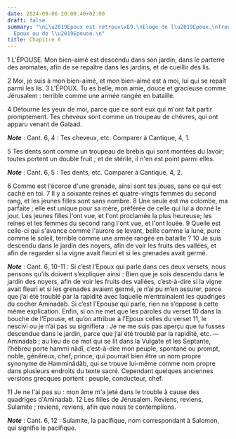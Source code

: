 ```yaml
---
date: 2024-09-06 20:00:40+02:00
draft: false
summary: "\nL\u2019Epoux est retrouv\xE9.\nEloge de l\u2019Epoux.\nTrouble de l\u2019\
  Epoux ou de l\u2019Epouse.\n"
title: Chapitre 6
---
```





1 L'ÉPOUSE. Mon bien-aimé est descendu dans son jardin, dans le parterre des aromates, afin de se repaître dans les jardins, et de cueillir des lis.


2 Moi, je suis à mon bien-aimé, et mon bien-aimé est à moi, lui qui se repaît parmi les lis. 3 L'ÉPOUX. Tu es belle, mon amie, douce et gracieuse comme Jérusalem : terrible comme une armée rangée en bataille.


4 Détourne les yeux de moi, parce que ce sont eux qui m'ont fait partir promptement. Tes cheveux sont comme un troupeau de chèvres, qui ont apparu venant de Galaad.

***Note*** :  Cant. 6, 4 : Tes cheveux, etc. Comparer à Cantique, 4, 1.

5 Tes dents sont comme un troupeau de brebis qui sont montées du lavoir; toutes portent un double fruit ; et de stérile, il n'en est point parmi elles.

***Note*** :  Cant. 6, 5 : Tes dents, etc. Comparer à Cantique, 4, 2.

6 Comme est l'écorce d'une grenade, ainsi sont tes joues, sans ce qui est caché en toi. 7 Il y a soixante reines et quatre-vingts femmes du second rang, et les jeunes filles sont sans nombre. 8 Une seule est ma colombe, ma parfaite ; elle est unique pour sa mère, préférée de celle qui lui a donné le jour. Les jeunes filles l'ont vue, et l'ont proclamée la plus heureuse; les reines et les femmes du second rang l'ont vue, et l'ont louée. 9 Quelle est celle-ci qui s'avance comme l'aurore se levant, belle comme la lune, pure comme le soleil, terrible comme une armée rangée en bataille ? 10 Je suis descendu dans le jardin des noyers, afin de voir les fruits des vallées, et afin de regarder si la vigne avait fleuri et si les grenades avait germé.

***Note*** :  Cant. 6, 10-11 : Si c’est l’Epoux qui parle dans ces deux versets, nous pensons qu’ils doivent s’expliquer ainsi : Bien que je sois descendu dans le jardin des noyers, afin de voir les fruits des vallées, c’est-à-dire si la vigne avait fleuri et si les grenades avaient germé, je n’ai pu m’en assurer, parce que j’ai été troublé par la rapidité avec laquelle m’entrainaient les quadriges du cocher Aminadab. Si c’est l’Epouse qui parle, rien ne s’oppose à cette même explication. Enfin, si on ne met que les paroles du verset 10 dans la bouche de l’Epouse, et qu’on attribue à l’Epoux celles du verset 11, le nescivi ou je n’ai pas su signifiera : Je ne me suis pas aperçu que tu fusses descendue dans le jardin, parce que j’ai été troublé par la rapidité, etc. ― Aminadab ; au lieu de ce mot qui se lit dans la Vulgate et les Septante, l’hébreu porte hammi nâdî, c’est-à-dire mon peuple, spontané ou prompt, noble, généreux, chef, prince, qui pourrait bien être un nom propre synonyme de Hamminâdâb, qui se trouve
lui-même comme nom propre dans plusieurs endroits du texte sacré. Cependant quelques anciennes versions grecques portent : peuple, conducteur, chef.

11 Je ne l'ai pas su : mon âme m'a jeté dans le trouble à cause des quadriges d'Aminadab. 12 Les filles de Jérusalem. Reviens, reviens, Sulamite ; reviens, reviens, afin que nous te contemplions.

***Note*** :  Cant. 6, 12 : Sulamite, la pacifique, nom correspondant à Salomon, qui signifie le pacifique.

